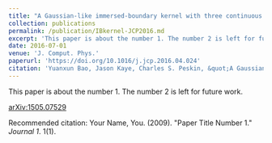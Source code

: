 ```yaml
---
title: "A Gaussian-like immersed-boundary kernel with three continuous derivatives and improved translational invariance"
collection: publications
permalink: /publication/IBkernel-JCP2016.md
excerpt: 'This paper is about the number 1. The number 2 is left for future work.'
date: 2016-07-01
venue: 'J. Comput. Phys.'
paperurl: 'https://doi.org/10.1016/j.jcp.2016.04.024'
citation: 'Yuanxun Bao, Jason Kaye, Charles S. Peskin, &quot;A Gaussian-like immersed-boundary kernel with three continuous derivatives and improved translational convariance&quot; <i>Journal of Computational Physics </i>. Volume 316, 1 July 2016 Pages 139-144.'
---
```

This paper is about the number 1. The number 2 is left for future work.

[arXiv:1505.07529](https://arxiv.org/abs/1505.07529)

Recommended citation: Your Name, You. (2009). "Paper Title Number 1." <i>Journal 1</i>. 1(1).
